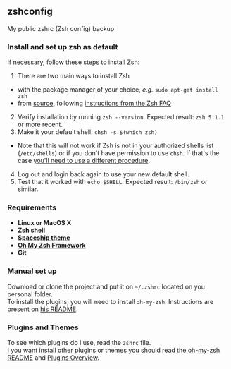 ## zshconfig

My public zshrc (Zsh config) backup

### Install and set up zsh as default

If necessary, follow these steps to install Zsh:

1. There are two main ways to install Zsh
  - with the package manager of your choice, _e.g._ `sudo apt-get install zsh`
  - from [source](http://zsh.sourceforge.net/Arc/source.html), following
        [instructions from the Zsh FAQ](http://zsh.sourceforge.net/FAQ/zshfaq01.html#l7)
2. Verify installation by running `zsh --version`. Expected result: `zsh 5.1.1` or more recent.
3. Make it your default shell: `chsh -s $(which zsh)`
  - Note that this will not work if Zsh is not in your authorized shells list (`/etc/shells`)
    or if you don't have permission to use `chsh`. If that's the case [you'll need to use a different procedure](https://www.google.com/search?q=zsh+default+without+chsh).
4. Log out and login back again to use your new default shell.
5. Test that it worked with `echo $SHELL`. Expected result: `/bin/zsh` or similar.

### Requirements

* **Linux or MacOS X**
* **Zsh shell**
* **[Spaceship theme][spaceship]**
* **[Oh My Zsh Framework][oh-my-zsh]**
* **Git**

### Manual set up

Download or clone the project and put it on `~/.zshrc` located on you personal folder.  
To install the plugins, you will need to install `oh-my-zsh`. Instructions are present on [his README][oh-my-zsh-readme].

### Plugins and Themes

To see which plugins do I use, read the `zshrc` file.  
I you want install other plugins or themes you should read the [oh-my-zsh README][oh-my-zsh-readme] and [Plugins Overview](https://github.com/robbyrussell/oh-my-zsh/wiki/Plugins-Overview).

[oh-my-zsh]: https://github.com/robbyrussell/oh-my-zsh
[oh-my-zsh-readme]: https://github.com/robbyrussell/oh-my-zsh/blob/master/README.md#getting-started
[spaceship]: https://git.io/spaceship
